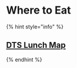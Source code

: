 # Where to Eat

{% hint style="info" %}
## [DTS Lunch Map](https://www.google.com/maps/d/u/0/edit?mid=1OFKA1JVEpysc7Kh2lbPPx_moMzEPGhBJ&usp=sharing)
{% endhint %}



